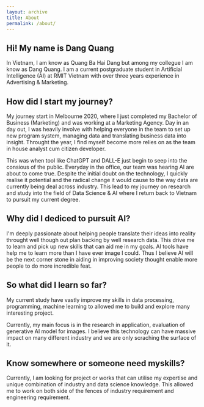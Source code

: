 ```yaml
---
layout: archive
title: About
permalink: /about/
---
```


## Hi! My name is Dang Quang

In Vietnam, I am know as Quang Ba Hai Dang but among my collegue I am know as Dang Quang. I am a current postgraduate student in Artificial Intelligence (AI) at RMIT Vietnam with over three years experience in Advertising & Marketing.

## How did I start my journey?

My journey start in Melbourne 2020, where I just completed my Bachelor of Business (Marketing) and was working at a Marketing Agency. Day in an day out, I was heavily involve with helping everyone in the team to set up new program system, managing data and translating business data into insight. Throught the year, I find myself become more relies on as the team in house analyst cum citizen developer.

This was when tool like ChatGPT and DALL-E just begin to seep into the consious of the public. Everyday in the office, our team was hearing AI are about to come true. Despite the initial doubt on the technology, I quickly realise it potential and the radical change it would cause to the way data are currently being deal across industry. This lead to my journey on research and study into the field of Data Science & AI where I return back to Vietnam to pursuit my current degree.

## Why did I dediced to pursuit AI?

I'm deeply passionate about helping people translate their ideas into reality throught well though out plan backing by well research data. This drive me to learn and pick up new skills that can aid me in my goals. AI tools have help me to learn more than I have ever image I could. Thus I believe AI will be the next corner stone in aiding in improving society thought enable more people to do more incredible feat.

## So what did I learn so far?

My current study have vastly improve my skills in data processing, programming, machine learning to allowed me to build and explore many interesting project.

Currently, my main focus is in the research in application, evaluation of generative AI model for images. I believe this technology can have massive impact on many different industry and we are only scraching the surface of it.

## Know somewhere or someone need myskills?

Currently, I am looking for project or works that can utilise my expertise and unique combination of industry and data science knowledge. This allowed me to work on both side of the fences of industry requirement and engineering requirement.